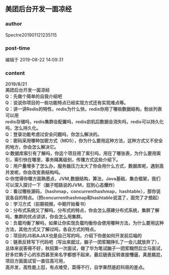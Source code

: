 ## 美团后台开发一面凉经
### author 
Spectre201901121235115
### post-time 

编辑于  2019-08-22 14:09:31
### content 
<div class="post-topic-des nc-post-content">
 <div>
  <span style="color: rgb(77,77,77);font-weight: bold;">
   2019/8/21
  </span>
 </div>
 <div>
  <span style="color: rgb(77,77,77);font-weight: bold;">
   美团后台开发一面凉经
  </span>
 </div>
 <div>
  <span style="color: rgb(77,77,77);font-weight: bold;">
   Q：先做个简单的自我介绍吧
  </span>
 </div>
 <div>
  <span style="color: rgb(77,77,77);font-weight: bold;">
   Q：说说你项目的一些功能特点已经实现方式还有实现难点等。
  </span>
 </div>
 <div>
  <span style="color: rgb(77,77,77);font-weight: bold;">
   Q：讲一讲Redis的特性，redis为什么快，redis你用了哪些数据结构，粉丝列表可以用
  </span>
 </div>
 <div>
  <span style="color: rgb(77,77,77);font-weight: bold;">
   redis存储吗，redis集群会配置吗，redis宕机后数据会消失吗，redis可以持久化吗，怎么持久化。
  </span>
 </div>
 <div>
  <span style="color: rgb(77,77,77);font-weight: bold;">
   Q：登录功能考虑过安全问题吗，你怎么解决的。
  </span>
 </div>
 <div>
  <span style="color: rgb(77,77,77);font-weight: bold;">
   Q：密码采用哪种加密方式（MD5），你为什么要用这种方法，这种方式又不安全的地方，你会怎么解决它。
  </span>
 </div>
 <div>
  <span style="color: rgb(77,77,77);font-weight: bold;">
   Q:数据库索引有了解吗，你这个项目用了索引吗，用在了哪张表，为什么要用索引，索引快在哪里，事务隔离级别，传播方式这些介绍下。
  </span>
 </div>
 <div>
  <span style="color: rgb(77,77,77);font-weight: bold;">
   Q：用户量增多了怎么办，服务器压力太大了你会用什么方式，数据库呢，遇到高并发呢，你会改变表结构吗。
  </span>
 </div>
 <div>
  <span style="color: rgb(77,77,77);font-weight: bold;">
   Q:你觉得你哪方面熟悉点，JVM,数据结构，算法，Java基础，集合框架，我们可以深入探讨一下（脑子短路说的JVM，怼到心态爆炸）
  </span>
 </div>
 <div>
  <span style="color: rgb(77,77,77);font-weight: bold;">
   Q：看过哪些源码，（hashmap，concurrenthashmap，hashtable），那你说说各自的特点。（把concurrenthashmap和hashtable说混了，面完了才想起）
  </span>
 </div>
 <div>
  <span style="color: rgb(77,77,77);font-weight: bold;">
   Q：学习方式（前期视频，中期开始看书）
  </span>
 </div>
 <div>
  <span style="color: rgb(77,77,77);font-weight: bold;">
   Q：分布式系统又了解吗，分布式的特点，你会怎么搭建分布式系统，集群了解吗，集群的优点讲讲，你会怎么用集群。
  </span>
 </div>
 <div>
  <span style="color: rgb(77,77,77);font-weight: bold;">
   Q：负载均衡了解吗，如果让你实现负载均衡你会使用哪种方法，为什么要用这种方法，其他方式又了解过吗，各自方式的特点。
  </span>
 </div>
 <div>
  <span style="color: rgb(77,77,77);font-weight: bold;">
   Q：项目的JS和AJAX也是自己写的吗，介绍下你是如何开发前后端的
  </span>
 </div>
 <div>
  <span style="color: rgb(77,77,77);font-weight: bold;">
   Q：链表反转写下代码吧（写出来就过，脑子一团浆糊挣扎了一会儿就放弃了），
  </span>
 </div>
 <div>
  <span style="color: rgb(77,77,77);font-weight: bold;">
   总体来说答得不好，秋招第一次面试，做了华为笔试脑子一团浆糊然后立马面试，好多烂熟于心的东西甚至来名字都想不起来，最后链表反转直接懵逼，真是尴尬，项目方面面试官一直往高可用，
  </span>
 </div>
 <div>
  <span style="color: rgb(77,77,77);font-weight: bold;">
   高并发，高性能上怼，有点难受，菜得不行，自学果然是赶科班的差点。
  </span>
 </div>
</div>
